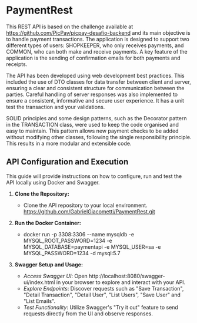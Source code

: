 # PaymentRest
This REST API is based on the challenge available at https://github.com/PicPay/picpay-desafio-backend and its main objective is to handle payment transactions. The application is designed to support two different types of users: SHOPKEEPER, who only receives payments, and COMMON, who can both make and receive payments. A key feature of the application is the sending of confirmation emails for both payments and receipts.

The API has been developed using web development best practices. This included the use of DTO classes for data transfer between client and server, ensuring a clear and consistent structure for communication between the parties. Careful handling of server responses was also implemented to ensure a consistent, informative and secure user experience. It has a unit test the transaction and your validations.

SOLID principles and some design patterns, such as the Decorator pattern in the TRANSACTION class, were used to keep the code organised and easy to maintain. This pattern allows new payment checks to be added without modifying other classes, following the single responsibility principle. This results in a more modular and extensible code.


## API Configuration and Execution

This guide will provide instructions on how to configure, run and test the API locally using Docker and Swagger.

1. **Clone the Repository:**    
   - Clone the API repository to your local environment.
   https://github.com/GabrielGiacometti/PaymentRest.git  

2. **Run the Docker Container:**        
   - docker run -p 3308:3306 --name mysqldb -e MYSQL_ROOT_PASSWORD=1234 -e MYSQL_DATABASE=paymentapi -e MYSQL_USER=sa -e MYSQL_PASSWORD=1234 -d mysql:5.7  

3. **Swagger Setup and Usage:**    
   - *Access Swagger UI*: Open http://localhost:8080/swagger-ui/index.html in your browser to explore and interact with your API.  
   - *Explore Endpoints*: Discover requests such as "Save Transaction", "Detail Transaction", "Detail User", "List Users", "Save User" and "List Emails".  
   - *Test Functionality*: Utilize Swagger's "Try it out" feature to send requests directly from the UI and observe responses.  
   



